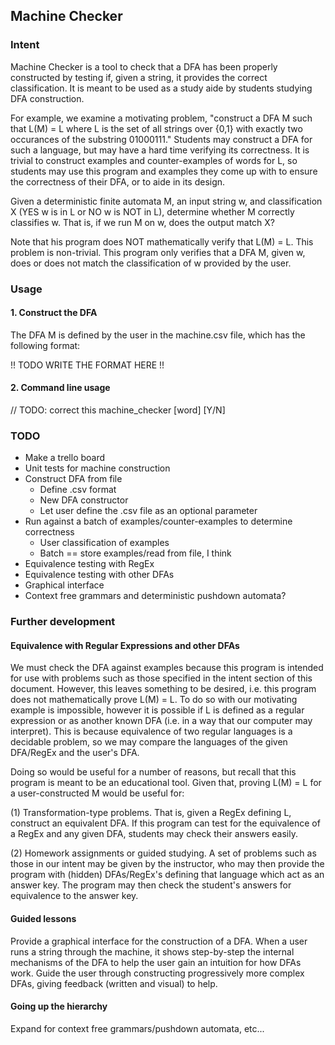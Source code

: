 ## Machine Checker

### Intent

Machine Checker is a tool to check that a DFA has been properly 
constructed by testing if, given a string, it provides the correct 
classification. It is meant to be used as a study aide by students 
studying DFA construction.

For example, we examine a motivating problem, "construct a DFA M such 
that L(M) = L where L is the set of all strings over {0,1} with exactly 
two occurances of the substring 01000111." Students may construct a DFA 
for such a language, but may have a hard time verifying its correctness. 
It is trivial to construct examples and counter-examples of words for L, 
so students may use this program and examples they come up with to 
ensure the correctness of their DFA, or to aide in its design. 

Given a deterministic finite automata M, an input string w, and
classification X (YES w is in L or NO w is NOT in L), determine whether 
M correctly classifies w. That is, if we run M on w, does the output 
match X? 

Note that his program does NOT mathematically verify that L(M) = L. This 
problem is non-trivial. This program only verifies that a DFA M, given 
w, does or does not match the classification of w provided by the user. 

### Usage

#### 1. Construct the DFA

The DFA M is defined by the user in the machine.csv file, which has the 
following format:

!! TODO WRITE THE FORMAT HERE !!

#### 2. Command line usage

// TODO: correct this
machine_checker [word] [Y/N]

### TODO

- Make a trello board
- Unit tests for machine construction
- Construct DFA from file
	- Define .csv format
	- New DFA constructor
	- Let user define the .csv file as an optional parameter
- Run against a batch of examples/counter-examples to determine correctness
	- User classification of examples
	- Batch == store examples/read from file, I think
- Equivalence testing with RegEx
- Equivalence testing with other DFAs
- Graphical interface
- Context free grammars and deterministic pushdown automata?

### Further development

#### Equivalence with Regular Expressions and other DFAs 

We must check the DFA against examples because this program is intended 
for use with problems such as those specified in the intent section of 
this document. However, this leaves something to be desired, i.e. this 
program does not mathematically prove L(M) = L. To do so with our 
motivating example is impossible, however it is possible if L is defined 
as a regular expression or as another known DFA (i.e. in a 
way that our computer may interpret). This is because equivalence of 
two regular languages is a decidable problem, so we may compare the 
languages of the given DFA/RegEx and the user's DFA. 

Doing so would be useful for a number of reasons, but recall that this 
program is meant to be an educational tool. Given that, proving L(M) = L 
for a user-constructed M would be useful for:

(1) Transformation-type problems. That is, given a RegEx defining L, 
construct an equivalent DFA. If this program can test for the 
equivalence of a RegEx and any given DFA, students may check their 
answers easily.

(2) Homework assignments or guided studying. A set of problems such as 
those in our intent may be given by the instructor, who may then provide 
the program with (hidden) DFAs/RegEx's defining that language which act 
as an answer key. The program may then check the student's answers for 
equivalence to the answer key. 

#### Guided lessons

Provide a graphical interface for the construction of a DFA. When a user 
runs a string through the machine, it shows step-by-step the internal 
mechanisms of the DFA to help the user gain an intuition for how DFAs 
work. Guide the user through constructing progressively 
more complex DFAs, giving feedback (written and visual) to help. 


#### Going up the hierarchy

Expand for context free grammars/pushdown automata, etc...
